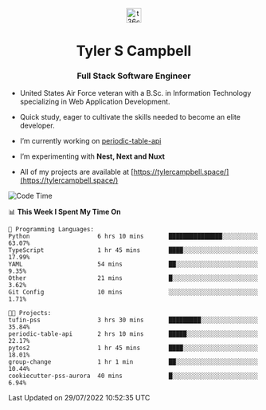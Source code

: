 <p align="center">
<a href="https://www.linkedin.com/in/t36campbell" target="blank"><img align="center" src="https://ik.imagekit.io/t36campbell/Portfolio/linkedin.png.original_m8bbGgPh6.png" alt="t36campbell" height="30" width="30" /></a>
</p>
<h1 align="center">Tyler S Campbell</h1>
<h3 align="center">Full Stack Software Engineer</h3>

* United States Air Force veteran with a B.Sc. in Information Technology specializing in Web Application Development. 

* Quick study, eager to cultivate the skills needed to become an elite developer.

* I’m currently working on [periodic-table-api](https://github.com/t36campbell/periodic-table-api)

* I’m experimenting with **Nest, Next and Nuxt**

* All of my projects are available at [https://tylercampbell.space/](https://tylercampbell.space/)

<!--START_SECTION:waka-->
![Code Time](http://img.shields.io/badge/Code%20Time-1%2C716%20hrs%2048%20mins-blue)

📊 **This Week I Spent My Time On** 

```text
💬 Programming Languages: 
Python                   6 hrs 10 mins       ███████████████░░░░░░░░░░   63.07% 
TypeScript               1 hr 45 mins        ████░░░░░░░░░░░░░░░░░░░░░   17.99% 
YAML                     54 mins             ██░░░░░░░░░░░░░░░░░░░░░░░   9.35% 
Other                    21 mins             █░░░░░░░░░░░░░░░░░░░░░░░░   3.62% 
Git Config               10 mins             ░░░░░░░░░░░░░░░░░░░░░░░░░   1.71%

🐱‍💻 Projects: 
tufin-pss                3 hrs 30 mins       █████████░░░░░░░░░░░░░░░░   35.84% 
periodic-table-api       2 hrs 10 mins       █████░░░░░░░░░░░░░░░░░░░░   22.17% 
pytos2                   1 hr 45 mins        ████░░░░░░░░░░░░░░░░░░░░░   18.01% 
group-change             1 hr 1 min          ██░░░░░░░░░░░░░░░░░░░░░░░   10.44% 
cookiecutter-pss-aurora  40 mins             █░░░░░░░░░░░░░░░░░░░░░░░░   6.94%

```


 Last Updated on 29/07/2022 10:52:35 UTC
<!--END_SECTION:waka-->
